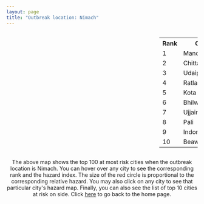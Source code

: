 ```yaml
---
layout: page
title: "Outbreak location: Nimach"
---
```

<div style="width: 100%; overflow: auto;">
<div style="width: 75%; float: left;">
<div id="mapid">
<script src="https://buda-magenta.github.io/hazard_map/load_map.js"></script>

<script>
var marker_outbreak = L.marker([24.462465, 74.850114],{"autoPan": true}).addTo(map); marker_outbreak.bindTooltip("Nimach").openTooltip();

var circle_1 = L.circle([24.265131, 75.387182], {"pane": "markerPane", "color": "red", "fill": true, "fillOpacity": 0.2, "fillRule": "evenodd", "lineCap": "round", "lineJoin": "round", "opacity": 1.0, "radius": 113483, "stroke": true, "weight": 3}).addTo(map);
circle_1.bindTooltip("Mandsaur<br>rank: 1<br>hazard index: 0.113483")
circle_1.bindPopup('<a href="https://buda-magenta.github.io/hazard_map/Mandsaur">Mandsaur</a>')

var circle_2 = L.circle([24.500000, 74.500000], {"pane": "markerPane", "color": "red", "fill": true, "fillOpacity": 0.2, "fillRule": "evenodd", "lineCap": "round", "lineJoin": "round", "opacity": 1.0, "radius": 66657, "stroke": true, "weight": 3}).addTo(map);
circle_2.bindTooltip("Chittaurgarh<br>rank: 2<br>hazard index: 0.066657")
circle_2.bindPopup('<a href="https://buda-magenta.github.io/hazard_map/Chittaurgarh">Chittaurgarh</a>')

var circle_3 = L.circle([24.578721, 73.686257], {"pane": "markerPane", "color": "red", "fill": true, "fillOpacity": 0.2, "fillRule": "evenodd", "lineCap": "round", "lineJoin": "round", "opacity": 1.0, "radius": 45006, "stroke": true, "weight": 3}).addTo(map);
circle_3.bindTooltip("Udaipur<br>rank: 3<br>hazard index: 0.045007")
circle_3.bindPopup('<a href="https://buda-magenta.github.io/hazard_map/Udaipur">Udaipur</a>')

var circle_4 = L.circle([23.480592, 74.917790], {"pane": "markerPane", "color": "red", "fill": true, "fillOpacity": 0.2, "fillRule": "evenodd", "lineCap": "round", "lineJoin": "round", "opacity": 1.0, "radius": 43414, "stroke": true, "weight": 3}).addTo(map);
circle_4.bindTooltip("Ratlam<br>rank: 4<br>hazard index: 0.043415")
circle_4.bindPopup('<a href="https://buda-magenta.github.io/hazard_map/Ratlam">Ratlam</a>')

var circle_5 = L.circle([25.196826, 76.000893], {"pane": "markerPane", "color": "red", "fill": true, "fillOpacity": 0.2, "fillRule": "evenodd", "lineCap": "round", "lineJoin": "round", "opacity": 1.0, "radius": 33351, "stroke": true, "weight": 3}).addTo(map);
circle_5.bindTooltip("Kota<br>rank: 5<br>hazard index: 0.033351")
circle_5.bindPopup('<a href="https://buda-magenta.github.io/hazard_map/Kota">Kota</a>')

var circle_6 = L.circle([25.488773, 74.699613], {"pane": "markerPane", "color": "red", "fill": true, "fillOpacity": 0.2, "fillRule": "evenodd", "lineCap": "round", "lineJoin": "round", "opacity": 1.0, "radius": 23465, "stroke": true, "weight": 3}).addTo(map);
circle_6.bindTooltip("Bhilwara<br>rank: 6<br>hazard index: 0.023466")
circle_6.bindPopup('<a href="https://buda-magenta.github.io/hazard_map/Bhilwara">Bhilwara</a>')

var circle_7 = L.circle([23.174597, 75.785142], {"pane": "markerPane", "color": "red", "fill": true, "fillOpacity": 0.2, "fillRule": "evenodd", "lineCap": "round", "lineJoin": "round", "opacity": 1.0, "radius": 12940, "stroke": true, "weight": 3}).addTo(map);
circle_7.bindTooltip("Ujjain<br>rank: 7<br>hazard index: 0.012941")
circle_7.bindPopup('<a href="https://buda-magenta.github.io/hazard_map/Ujjain">Ujjain</a>')

var circle_8 = L.circle([25.604091, 73.415609], {"pane": "markerPane", "color": "red", "fill": true, "fillOpacity": 0.2, "fillRule": "evenodd", "lineCap": "round", "lineJoin": "round", "opacity": 1.0, "radius": 5692, "stroke": true, "weight": 3}).addTo(map);
circle_8.bindTooltip("Pali<br>rank: 8<br>hazard index: 0.005693")
circle_8.bindPopup('<a href="https://buda-magenta.github.io/hazard_map/Pali">Pali</a>')

var circle_9 = L.circle([22.720362, 75.868200], {"pane": "markerPane", "color": "red", "fill": true, "fillOpacity": 0.2, "fillRule": "evenodd", "lineCap": "round", "lineJoin": "round", "opacity": 1.0, "radius": 5134, "stroke": true, "weight": 3}).addTo(map);
circle_9.bindTooltip("Indore<br>rank: 9<br>hazard index: 0.005135")
circle_9.bindPopup('<a href="https://buda-magenta.github.io/hazard_map/Indore">Indore</a>')

var circle_10 = L.circle([26.099214, 74.312704], {"pane": "markerPane", "color": "red", "fill": true, "fillOpacity": 0.2, "fillRule": "evenodd", "lineCap": "round", "lineJoin": "round", "opacity": 1.0, "radius": 3612, "stroke": true, "weight": 3}).addTo(map);
circle_10.bindTooltip("Beawar<br>rank: 10<br>hazard index: 0.003613")
circle_10.bindPopup('<a href="https://buda-magenta.github.io/hazard_map/Beawar">Beawar</a>')

var circle_11 = L.circle([26.915458, 75.818982], {"pane": "markerPane", "color": "red", "fill": true, "fillOpacity": 0.2, "fillRule": "evenodd", "lineCap": "round", "lineJoin": "round", "opacity": 1.0, "radius": 3274, "stroke": true, "weight": 3}).addTo(map);
circle_11.bindTooltip("Jaipur<br>rank: 11<br>hazard index: 0.003274")
circle_11.bindPopup('<a href="https://buda-magenta.github.io/hazard_map/Jaipur">Jaipur</a>')

var circle_12 = L.circle([28.651718, 77.221939], {"pane": "markerPane", "color": "red", "fill": true, "fillOpacity": 0.2, "fillRule": "evenodd", "lineCap": "round", "lineJoin": "round", "opacity": 1.0, "radius": 2934, "stroke": true, "weight": 3}).addTo(map);
circle_12.bindTooltip("Delhi<br>rank: 12<br>hazard index: 0.002934")
circle_12.bindPopup('<a href="https://buda-magenta.github.io/hazard_map/Delhi">Delhi</a>')

var circle_13 = L.circle([25.500000, 75.833333], {"pane": "markerPane", "color": "red", "fill": true, "fillOpacity": 0.2, "fillRule": "evenodd", "lineCap": "round", "lineJoin": "round", "opacity": 1.0, "radius": 2322, "stroke": true, "weight": 3}).addTo(map);
circle_13.bindTooltip("Bundi<br>rank: 13<br>hazard index: 0.002322")
circle_13.bindPopup('<a href="https://buda-magenta.github.io/hazard_map/Bundi">Bundi</a>')

var circle_14 = L.circle([26.469100, 74.639000], {"pane": "markerPane", "color": "red", "fill": true, "fillOpacity": 0.2, "fillRule": "evenodd", "lineCap": "round", "lineJoin": "round", "opacity": 1.0, "radius": 2263, "stroke": true, "weight": 3}).addTo(map);
circle_14.bindTooltip("Ajmer<br>rank: 14<br>hazard index: 0.002263")
circle_14.bindPopup('<a href="https://buda-magenta.github.io/hazard_map/Ajmer">Ajmer</a>')

var circle_15 = L.circle([24.917151, 76.696403], {"pane": "markerPane", "color": "red", "fill": true, "fillOpacity": 0.2, "fillRule": "evenodd", "lineCap": "round", "lineJoin": "round", "opacity": 1.0, "radius": 2209, "stroke": true, "weight": 3}).addTo(map);
circle_15.bindTooltip("Baran<br>rank: 15<br>hazard index: 0.002209")
circle_15.bindPopup('<a href="https://buda-magenta.github.io/hazard_map/Baran">Baran</a>')

var circle_16 = L.circle([23.258486, 77.401989], {"pane": "markerPane", "color": "red", "fill": true, "fillOpacity": 0.2, "fillRule": "evenodd", "lineCap": "round", "lineJoin": "round", "opacity": 1.0, "radius": 1704, "stroke": true, "weight": 3}).addTo(map);
circle_16.bindTooltip("Bhopal<br>rank: 16<br>hazard index: 0.001705")
circle_16.bindPopup('<a href="https://buda-magenta.github.io/hazard_map/Bhopal">Bhopal</a>')

var circle_17 = L.circle([19.075990, 72.877393], {"pane": "markerPane", "color": "red", "fill": true, "fillOpacity": 0.2, "fillRule": "evenodd", "lineCap": "round", "lineJoin": "round", "opacity": 1.0, "radius": 1559, "stroke": true, "weight": 3}).addTo(map);
circle_17.bindTooltip("Mumbai<br>rank: 17<br>hazard index: 0.001559")
circle_17.bindPopup('<a href="https://buda-magenta.github.io/hazard_map/Mumbai">Mumbai</a>')

var circle_18 = L.circle([23.587548, 75.675679], {"pane": "markerPane", "color": "red", "fill": true, "fillOpacity": 0.2, "fillRule": "evenodd", "lineCap": "round", "lineJoin": "round", "opacity": 1.0, "radius": 1386, "stroke": true, "weight": 3}).addTo(map);
circle_18.bindTooltip("Nagda<br>rank: 18<br>hazard index: 0.001387")
circle_18.bindPopup('<a href="https://buda-magenta.github.io/hazard_map/Nagda">Nagda</a>')

var circle_19 = L.circle([26.296772, 73.035143], {"pane": "markerPane", "color": "red", "fill": true, "fillOpacity": 0.2, "fillRule": "evenodd", "lineCap": "round", "lineJoin": "round", "opacity": 1.0, "radius": 1350, "stroke": true, "weight": 3}).addTo(map);
circle_19.bindTooltip("Jodhpur<br>rank: 19<br>hazard index: 0.001351")
circle_19.bindPopup('<a href="https://buda-magenta.github.io/hazard_map/Jodhpur">Jodhpur</a>')

var circle_20 = L.circle([24.935635, 82.647701], {"pane": "markerPane", "color": "red", "fill": true, "fillOpacity": 0.2, "fillRule": "evenodd", "lineCap": "round", "lineJoin": "round", "opacity": 1.0, "radius": 781, "stroke": true, "weight": 3}).addTo(map);
circle_20.bindTooltip("Mirzapur<br>rank: 20<br>hazard index: 0.000782")
circle_20.bindPopup('<a href="https://buda-magenta.github.io/hazard_map/Mirzapur">Mirzapur</a>')

var circle_21 = L.circle([26.229141, 76.304533], {"pane": "markerPane", "color": "red", "fill": true, "fillOpacity": 0.2, "fillRule": "evenodd", "lineCap": "round", "lineJoin": "round", "opacity": 1.0, "radius": 762, "stroke": true, "weight": 3}).addTo(map);
circle_21.bindTooltip("Sawai Madhopur<br>rank: 21<br>hazard index: 0.000762")
circle_21.bindPopup('<a href="https://buda-magenta.github.io/hazard_map/Sawai_Madhopur">Sawai Madhopur</a>')

var circle_22 = L.circle([23.493079, 74.348402], {"pane": "markerPane", "color": "red", "fill": true, "fillOpacity": 0.2, "fillRule": "evenodd", "lineCap": "round", "lineJoin": "round", "opacity": 1.0, "radius": 657, "stroke": true, "weight": 3}).addTo(map);
circle_22.bindTooltip("Banswara<br>rank: 22<br>hazard index: 0.000658")
circle_22.bindPopup('<a href="https://buda-magenta.github.io/hazard_map/Banswara">Banswara</a>')

var circle_23 = L.circle([25.531031, 78.652689], {"pane": "markerPane", "color": "red", "fill": true, "fillOpacity": 0.2, "fillRule": "evenodd", "lineCap": "round", "lineJoin": "round", "opacity": 1.0, "radius": 483, "stroke": true, "weight": 3}).addTo(map);
circle_23.bindTooltip("Jhansi<br>rank: 23<br>hazard index: 0.000483")
circle_23.bindPopup('<a href="https://buda-magenta.github.io/hazard_map/Jhansi">Jhansi</a>')

var circle_24 = L.circle([23.000000, 76.166667], {"pane": "markerPane", "color": "red", "fill": true, "fillOpacity": 0.2, "fillRule": "evenodd", "lineCap": "round", "lineJoin": "round", "opacity": 1.0, "radius": 441, "stroke": true, "weight": 3}).addTo(map);
circle_24.bindTooltip("Dewas<br>rank: 24<br>hazard index: 0.000442")
circle_24.bindPopup('<a href="https://buda-magenta.github.io/hazard_map/Dewas">Dewas</a>')

var circle_25 = L.circle([24.500000, 77.500000], {"pane": "markerPane", "color": "red", "fill": true, "fillOpacity": 0.2, "fillRule": "evenodd", "lineCap": "round", "lineJoin": "round", "opacity": 1.0, "radius": 367, "stroke": true, "weight": 3}).addTo(map);
circle_25.bindTooltip("Guna<br>rank: 25<br>hazard index: 0.000368")
circle_25.bindPopup('<a href="https://buda-magenta.github.io/hazard_map/Guna">Guna</a>')

var circle_26 = L.circle([23.160894, 79.949770], {"pane": "markerPane", "color": "red", "fill": true, "fillOpacity": 0.2, "fillRule": "evenodd", "lineCap": "round", "lineJoin": "round", "opacity": 1.0, "radius": 308, "stroke": true, "weight": 3}).addTo(map);
circle_26.bindTooltip("Jabalpur<br>rank: 26<br>hazard index: 0.000308")
circle_26.bindPopup('<a href="https://buda-magenta.github.io/hazard_map/Jabalpur">Jabalpur</a>')

var circle_27 = L.circle([23.021624, 72.579707], {"pane": "markerPane", "color": "red", "fill": true, "fillOpacity": 0.2, "fillRule": "evenodd", "lineCap": "round", "lineJoin": "round", "opacity": 1.0, "radius": 275, "stroke": true, "weight": 3}).addTo(map);
circle_27.bindTooltip("Ahmedabad<br>rank: 27<br>hazard index: 0.000276")
circle_27.bindPopup('<a href="https://buda-magenta.github.io/hazard_map/Ahmedabad">Ahmedabad</a>')

var circle_28 = L.circle([26.203725, 78.157363], {"pane": "markerPane", "color": "red", "fill": true, "fillOpacity": 0.2, "fillRule": "evenodd", "lineCap": "round", "lineJoin": "round", "opacity": 1.0, "radius": 267, "stroke": true, "weight": 3}).addTo(map);
circle_28.bindTooltip("Gwalior<br>rank: 28<br>hazard index: 0.000267")
circle_28.bindPopup('<a href="https://buda-magenta.github.io/hazard_map/Gwalior">Gwalior</a>')

var circle_29 = L.circle([26.838100, 80.934600], {"pane": "markerPane", "color": "red", "fill": true, "fillOpacity": 0.2, "fillRule": "evenodd", "lineCap": "round", "lineJoin": "round", "opacity": 1.0, "radius": 218, "stroke": true, "weight": 3}).addTo(map);
circle_29.bindTooltip("Lucknow<br>rank: 29<br>hazard index: 0.000219")
circle_29.bindPopup('<a href="https://buda-magenta.github.io/hazard_map/Lucknow">Lucknow</a>')

var circle_30 = L.circle([26.653396, 77.624206], {"pane": "markerPane", "color": "red", "fill": true, "fillOpacity": 0.2, "fillRule": "evenodd", "lineCap": "round", "lineJoin": "round", "opacity": 1.0, "radius": 214, "stroke": true, "weight": 3}).addTo(map);
circle_30.bindTooltip("Dhaulpur<br>rank: 30<br>hazard index: 0.000214")
circle_30.bindPopup('<a href="https://buda-magenta.github.io/hazard_map/Dhaulpur">Dhaulpur</a>')

var circle_31 = L.circle([21.170200, 72.831100], {"pane": "markerPane", "color": "red", "fill": true, "fillOpacity": 0.2, "fillRule": "evenodd", "lineCap": "round", "lineJoin": "round", "opacity": 1.0, "radius": 179, "stroke": true, "weight": 3}).addTo(map);
circle_31.bindTooltip("Surat<br>rank: 31<br>hazard index: 0.000179")
circle_31.bindPopup('<a href="https://buda-magenta.github.io/hazard_map/Surat">Surat</a>')

var circle_32 = L.circle([28.015929, 73.317137], {"pane": "markerPane", "color": "red", "fill": true, "fillOpacity": 0.2, "fillRule": "evenodd", "lineCap": "round", "lineJoin": "round", "opacity": 1.0, "radius": 172, "stroke": true, "weight": 3}).addTo(map);
circle_32.bindTooltip("Bikaner<br>rank: 32<br>hazard index: 0.000172")
circle_32.bindPopup('<a href="https://buda-magenta.github.io/hazard_map/Bikaner">Bikaner</a>')

var circle_33 = L.circle([17.388786, 78.461065], {"pane": "markerPane", "color": "red", "fill": true, "fillOpacity": 0.2, "fillRule": "evenodd", "lineCap": "round", "lineJoin": "round", "opacity": 1.0, "radius": 138, "stroke": true, "weight": 3}).addTo(map);
circle_33.bindTooltip("Hyderabad<br>rank: 33<br>hazard index: 0.000139")
circle_33.bindPopup('<a href="https://buda-magenta.github.io/hazard_map/Hyderabad">Hyderabad</a>')

var circle_34 = L.circle([26.122147, 75.663754], {"pane": "markerPane", "color": "red", "fill": true, "fillOpacity": 0.2, "fillRule": "evenodd", "lineCap": "round", "lineJoin": "round", "opacity": 1.0, "radius": 137, "stroke": true, "weight": 3}).addTo(map);
circle_34.bindTooltip("Tonk<br>rank: 34<br>hazard index: 0.000138")
circle_34.bindPopup('<a href="https://buda-magenta.github.io/hazard_map/Tonk">Tonk</a>')

var circle_35 = L.circle([27.175255, 78.009816], {"pane": "markerPane", "color": "red", "fill": true, "fillOpacity": 0.2, "fillRule": "evenodd", "lineCap": "round", "lineJoin": "round", "opacity": 1.0, "radius": 137, "stroke": true, "weight": 3}).addTo(map);
circle_35.bindTooltip("Agra<br>rank: 35<br>hazard index: 0.000137")
circle_35.bindPopup('<a href="https://buda-magenta.github.io/hazard_map/Agra">Agra</a>')

var circle_36 = L.circle([26.460914, 80.321759], {"pane": "markerPane", "color": "red", "fill": true, "fillOpacity": 0.2, "fillRule": "evenodd", "lineCap": "round", "lineJoin": "round", "opacity": 1.0, "radius": 129, "stroke": true, "weight": 3}).addTo(map);
circle_36.bindTooltip("Kanpur<br>rank: 36<br>hazard index: 0.000130")
circle_36.bindPopup('<a href="https://buda-magenta.github.io/hazard_map/Kanpur">Kanpur</a>')

var circle_37 = L.circle([12.979120, 77.591300], {"pane": "markerPane", "color": "red", "fill": true, "fillOpacity": 0.2, "fillRule": "evenodd", "lineCap": "round", "lineJoin": "round", "opacity": 1.0, "radius": 126, "stroke": true, "weight": 3}).addTo(map);
circle_37.bindTooltip("Bangalore<br>rank: 37<br>hazard index: 0.000126")
circle_37.bindPopup('<a href="https://buda-magenta.github.io/hazard_map/Bangalore">Bangalore</a>')

var circle_38 = L.circle([21.818774, 75.606458], {"pane": "markerPane", "color": "red", "fill": true, "fillOpacity": 0.2, "fillRule": "evenodd", "lineCap": "round", "lineJoin": "round", "opacity": 1.0, "radius": 121, "stroke": true, "weight": 3}).addTo(map);
circle_38.bindTooltip("Khargone<br>rank: 38<br>hazard index: 0.000121")
circle_38.bindPopup('<a href="https://buda-magenta.github.io/hazard_map/Khargone">Khargone</a>')

var circle_39 = L.circle([13.083694, 80.270186], {"pane": "markerPane", "color": "red", "fill": true, "fillOpacity": 0.2, "fillRule": "evenodd", "lineCap": "round", "lineJoin": "round", "opacity": 1.0, "radius": 120, "stroke": true, "weight": 3}).addTo(map);
circle_39.bindTooltip("Chennai<br>rank: 39<br>hazard index: 0.000120")
circle_39.bindPopup('<a href="https://buda-magenta.github.io/hazard_map/Chennai">Chennai</a>')

var circle_40 = L.circle([25.375241, 77.828119], {"pane": "markerPane", "color": "red", "fill": true, "fillOpacity": 0.2, "fillRule": "evenodd", "lineCap": "round", "lineJoin": "round", "opacity": 1.0, "radius": 115, "stroke": true, "weight": 3}).addTo(map);
circle_40.bindTooltip("Shivpuri<br>rank: 40<br>hazard index: 0.000116")
circle_40.bindPopup('<a href="https://buda-magenta.github.io/hazard_map/Shivpuri">Shivpuri</a>')

var circle_41 = L.circle([22.541418, 88.357691], {"pane": "markerPane", "color": "red", "fill": true, "fillOpacity": 0.2, "fillRule": "evenodd", "lineCap": "round", "lineJoin": "round", "opacity": 1.0, "radius": 113, "stroke": true, "weight": 3}).addTo(map);
circle_41.bindTooltip("Kolkata<br>rank: 41<br>hazard index: 0.000113")
circle_41.bindPopup('<a href="https://buda-magenta.github.io/hazard_map/Kolkata">Kolkata</a>')

var circle_42 = L.circle([23.223288, 72.649227], {"pane": "markerPane", "color": "red", "fill": true, "fillOpacity": 0.2, "fillRule": "evenodd", "lineCap": "round", "lineJoin": "round", "opacity": 1.0, "radius": 104, "stroke": true, "weight": 3}).addTo(map);
circle_42.bindTooltip("Gandhinagar<br>rank: 42<br>hazard index: 0.000104")
circle_42.bindPopup('<a href="https://buda-magenta.github.io/hazard_map/Gandhinagar">Gandhinagar</a>')

var circle_43 = L.circle([23.666667, 72.500000], {"pane": "markerPane", "color": "red", "fill": true, "fillOpacity": 0.2, "fillRule": "evenodd", "lineCap": "round", "lineJoin": "round", "opacity": 1.0, "radius": 99, "stroke": true, "weight": 3}).addTo(map);
circle_43.bindTooltip("Mahesana<br>rank: 43<br>hazard index: 0.000099")
circle_43.bindPopup('<a href="https://buda-magenta.github.io/hazard_map/Mahesana">Mahesana</a>')

var circle_44 = L.circle([23.115688, 77.066239], {"pane": "markerPane", "color": "red", "fill": true, "fillOpacity": 0.2, "fillRule": "evenodd", "lineCap": "round", "lineJoin": "round", "opacity": 1.0, "radius": 98, "stroke": true, "weight": 3}).addTo(map);
circle_44.bindTooltip("Sehore<br>rank: 44<br>hazard index: 0.000099")
circle_44.bindPopup('<a href="https://buda-magenta.github.io/hazard_map/Sehore">Sehore</a>')

var circle_45 = L.circle([23.809612, 78.759114], {"pane": "markerPane", "color": "red", "fill": true, "fillOpacity": 0.2, "fillRule": "evenodd", "lineCap": "round", "lineJoin": "round", "opacity": 1.0, "radius": 95, "stroke": true, "weight": 3}).addTo(map);
circle_45.bindTooltip("Sagar<br>rank: 45<br>hazard index: 0.000096")
circle_45.bindPopup('<a href="https://buda-magenta.github.io/hazard_map/Sagar">Sagar</a>')

var circle_46 = L.circle([19.194329, 72.970178], {"pane": "markerPane", "color": "red", "fill": true, "fillOpacity": 0.2, "fillRule": "evenodd", "lineCap": "round", "lineJoin": "round", "opacity": 1.0, "radius": 87, "stroke": true, "weight": 3}).addTo(map);
circle_46.bindTooltip("Thane<br>rank: 46<br>hazard index: 0.000087")
circle_46.bindPopup('<a href="https://buda-magenta.github.io/hazard_map/Thane">Thane</a>')

var circle_47 = L.circle([26.588559, 74.861097], {"pane": "markerPane", "color": "red", "fill": true, "fillOpacity": 0.2, "fillRule": "evenodd", "lineCap": "round", "lineJoin": "round", "opacity": 1.0, "radius": 86, "stroke": true, "weight": 3}).addTo(map);
circle_47.bindTooltip("Kishangarh<br>rank: 47<br>hazard index: 0.000087")
circle_47.bindPopup('<a href="https://buda-magenta.github.io/hazard_map/Kishangarh">Kishangarh</a>')

var circle_48 = L.circle([24.197443, 82.666145], {"pane": "markerPane", "color": "red", "fill": true, "fillOpacity": 0.2, "fillRule": "evenodd", "lineCap": "round", "lineJoin": "round", "opacity": 1.0, "radius": 83, "stroke": true, "weight": 3}).addTo(map);
circle_48.bindTooltip("Singrauli<br>rank: 48<br>hazard index: 0.000083")
circle_48.bindPopup('<a href="https://buda-magenta.github.io/hazard_map/Singrauli">Singrauli</a>')

var circle_49 = L.circle([24.170979, 72.436638], {"pane": "markerPane", "color": "red", "fill": true, "fillOpacity": 0.2, "fillRule": "evenodd", "lineCap": "round", "lineJoin": "round", "opacity": 1.0, "radius": 82, "stroke": true, "weight": 3}).addTo(map);
circle_49.bindTooltip("Palanpur<br>rank: 49<br>hazard index: 0.000083")
circle_49.bindPopup('<a href="https://buda-magenta.github.io/hazard_map/Palanpur">Palanpur</a>')

var circle_50 = L.circle([23.833962, 80.392456], {"pane": "markerPane", "color": "red", "fill": true, "fillOpacity": 0.2, "fillRule": "evenodd", "lineCap": "round", "lineJoin": "round", "opacity": 1.0, "radius": 77, "stroke": true, "weight": 3}).addTo(map);
circle_50.bindTooltip("Murwara<br>rank: 50<br>hazard index: 0.000078")
circle_50.bindPopup('<a href="https://buda-magenta.github.io/hazard_map/Murwara">Murwara</a>')

var circle_51 = L.circle([24.268349, 72.204387], {"pane": "markerPane", "color": "red", "fill": true, "fillOpacity": 0.2, "fillRule": "evenodd", "lineCap": "round", "lineJoin": "round", "opacity": 1.0, "radius": 75, "stroke": true, "weight": 3}).addTo(map);
circle_51.bindTooltip("Deesa<br>rank: 51<br>hazard index: 0.000075")
circle_51.bindPopup('<a href="https://buda-magenta.github.io/hazard_map/Deesa">Deesa</a>')

var circle_52 = L.circle([22.297314, 73.194257], {"pane": "markerPane", "color": "red", "fill": true, "fillOpacity": 0.2, "fillRule": "evenodd", "lineCap": "round", "lineJoin": "round", "opacity": 1.0, "radius": 65, "stroke": true, "weight": 3}).addTo(map);
circle_52.bindTooltip("Vadodara<br>rank: 52<br>hazard index: 0.000065")
circle_52.bindPopup('<a href="https://buda-magenta.github.io/hazard_map/Vadodara">Vadodara</a>')

var circle_53 = L.circle([18.521428, 73.854454], {"pane": "markerPane", "color": "red", "fill": true, "fillOpacity": 0.2, "fillRule": "evenodd", "lineCap": "round", "lineJoin": "round", "opacity": 1.0, "radius": 65, "stroke": true, "weight": 3}).addTo(map);
circle_53.bindTooltip("Pune<br>rank: 53<br>hazard index: 0.000065")
circle_53.bindPopup('<a href="https://buda-magenta.github.io/hazard_map/Pune">Pune</a>')

var circle_54 = L.circle([27.662826, 75.027926], {"pane": "markerPane", "color": "red", "fill": true, "fillOpacity": 0.2, "fillRule": "evenodd", "lineCap": "round", "lineJoin": "round", "opacity": 1.0, "radius": 63, "stroke": true, "weight": 3}).addTo(map);
circle_54.bindTooltip("Sikar<br>rank: 54<br>hazard index: 0.000063")
circle_54.bindPopup('<a href="https://buda-magenta.github.io/hazard_map/Sikar">Sikar</a>')

var circle_55 = L.circle([22.305199, 70.802833], {"pane": "markerPane", "color": "red", "fill": true, "fillOpacity": 0.2, "fillRule": "evenodd", "lineCap": "round", "lineJoin": "round", "opacity": 1.0, "radius": 62, "stroke": true, "weight": 3}).addTo(map);
circle_55.bindTooltip("Rajkot<br>rank: 55<br>hazard index: 0.000062")
circle_55.bindPopup('<a href="https://buda-magenta.github.io/hazard_map/Rajkot">Rajkot</a>')

var circle_56 = L.circle([25.609324, 85.123525], {"pane": "markerPane", "color": "red", "fill": true, "fillOpacity": 0.2, "fillRule": "evenodd", "lineCap": "round", "lineJoin": "round", "opacity": 1.0, "radius": 61, "stroke": true, "weight": 3}).addTo(map);
circle_56.bindTooltip("Patna<br>rank: 56<br>hazard index: 0.000062")
circle_56.bindPopup('<a href="https://buda-magenta.github.io/hazard_map/Patna">Patna</a>')

var circle_57 = L.circle([23.916667, 78.000000], {"pane": "markerPane", "color": "red", "fill": true, "fillOpacity": 0.2, "fillRule": "evenodd", "lineCap": "round", "lineJoin": "round", "opacity": 1.0, "radius": 59, "stroke": true, "weight": 3}).addTo(map);
circle_57.bindTooltip("Vidisha<br>rank: 57<br>hazard index: 0.000060")
circle_57.bindPopup('<a href="https://buda-magenta.github.io/hazard_map/Vidisha">Vidisha</a>')

var circle_58 = L.circle([22.778500, 73.624516], {"pane": "markerPane", "color": "red", "fill": true, "fillOpacity": 0.2, "fillRule": "evenodd", "lineCap": "round", "lineJoin": "round", "opacity": 1.0, "radius": 50, "stroke": true, "weight": 3}).addTo(map);
circle_58.bindTooltip("Godhra<br>rank: 58<br>hazard index: 0.000051")
circle_58.bindPopup('<a href="https://buda-magenta.github.io/hazard_map/Godhra">Godhra</a>')

var circle_59 = L.circle([28.428262, 77.002700], {"pane": "markerPane", "color": "red", "fill": true, "fillOpacity": 0.2, "fillRule": "evenodd", "lineCap": "round", "lineJoin": "round", "opacity": 1.0, "radius": 50, "stroke": true, "weight": 3}).addTo(map);
circle_59.bindTooltip("Gurgaon<br>rank: 59<br>hazard index: 0.000050")
circle_59.bindPopup('<a href="https://buda-magenta.github.io/hazard_map/Gurgaon">Gurgaon</a>')

var circle_60 = L.circle([25.438130, 81.833800], {"pane": "markerPane", "color": "red", "fill": true, "fillOpacity": 0.2, "fillRule": "evenodd", "lineCap": "round", "lineJoin": "round", "opacity": 1.0, "radius": 49, "stroke": true, "weight": 3}).addTo(map);
circle_60.bindTooltip("Allahabad<br>rank: 60<br>hazard index: 0.000050")
circle_60.bindPopup('<a href="https://buda-magenta.github.io/hazard_map/Allahabad">Allahabad</a>')

var circle_61 = L.circle([27.060786, 74.176675], {"pane": "markerPane", "color": "red", "fill": true, "fillOpacity": 0.2, "fillRule": "evenodd", "lineCap": "round", "lineJoin": "round", "opacity": 1.0, "radius": 49, "stroke": true, "weight": 3}).addTo(map);
circle_61.bindTooltip("Nagaur<br>rank: 61<br>hazard index: 0.000049")
circle_61.bindPopup('<a href="https://buda-magenta.github.io/hazard_map/Nagaur">Nagaur</a>')

var circle_62 = L.circle([27.639077, 76.614452], {"pane": "markerPane", "color": "red", "fill": true, "fillOpacity": 0.2, "fillRule": "evenodd", "lineCap": "round", "lineJoin": "round", "opacity": 1.0, "radius": 49, "stroke": true, "weight": 3}).addTo(map);
circle_62.bindTooltip("Alwar<br>rank: 62<br>hazard index: 0.000049")
circle_62.bindPopup('<a href="https://buda-magenta.github.io/hazard_map/Alwar">Alwar</a>')

var circle_63 = L.circle([24.700385, 78.518668], {"pane": "markerPane", "color": "red", "fill": true, "fillOpacity": 0.2, "fillRule": "evenodd", "lineCap": "round", "lineJoin": "round", "opacity": 1.0, "radius": 45, "stroke": true, "weight": 3}).addTo(map);
circle_63.bindTooltip("Lalitpur<br>rank: 63<br>hazard index: 0.000045")
circle_63.bindPopup('<a href="https://buda-magenta.github.io/hazard_map/Lalitpur">Lalitpur</a>')

var circle_64 = L.circle([23.750000, 79.583333], {"pane": "markerPane", "color": "red", "fill": true, "fillOpacity": 0.2, "fillRule": "evenodd", "lineCap": "round", "lineJoin": "round", "opacity": 1.0, "radius": 43, "stroke": true, "weight": 3}).addTo(map);
circle_64.bindTooltip("Damoh<br>rank: 64<br>hazard index: 0.000044")
circle_64.bindPopup('<a href="https://buda-magenta.github.io/hazard_map/Damoh">Damoh</a>')

var circle_65 = L.circle([26.166667, 77.500000], {"pane": "markerPane", "color": "red", "fill": true, "fillOpacity": 0.2, "fillRule": "evenodd", "lineCap": "round", "lineJoin": "round", "opacity": 1.0, "radius": 41, "stroke": true, "weight": 3}).addTo(map);
circle_65.bindTooltip("Morena<br>rank: 65<br>hazard index: 0.000041")
circle_65.bindPopup('<a href="https://buda-magenta.github.io/hazard_map/Morena">Morena</a>')

var circle_66 = L.circle([25.335649, 83.007629], {"pane": "markerPane", "color": "red", "fill": true, "fillOpacity": 0.2, "fillRule": "evenodd", "lineCap": "round", "lineJoin": "round", "opacity": 1.0, "radius": 40, "stroke": true, "weight": 3}).addTo(map);
circle_66.bindTooltip("Varanasi<br>rank: 66<br>hazard index: 0.000041")
circle_66.bindPopup('<a href="https://buda-magenta.github.io/hazard_map/Varanasi">Varanasi</a>')

var circle_67 = L.circle([26.732501, 77.036312], {"pane": "markerPane", "color": "red", "fill": true, "fillOpacity": 0.2, "fillRule": "evenodd", "lineCap": "round", "lineJoin": "round", "opacity": 1.0, "radius": 39, "stroke": true, "weight": 3}).addTo(map);
circle_67.bindTooltip("Hindaun<br>rank: 67<br>hazard index: 0.000040")
circle_67.bindPopup('<a href="https://buda-magenta.github.io/hazard_map/Hindaun">Hindaun</a>')

var circle_68 = L.circle([27.265212, 77.369126], {"pane": "markerPane", "color": "red", "fill": true, "fillOpacity": 0.2, "fillRule": "evenodd", "lineCap": "round", "lineJoin": "round", "opacity": 1.0, "radius": 39, "stroke": true, "weight": 3}).addTo(map);
circle_68.bindTooltip("Bharatpur<br>rank: 68<br>hazard index: 0.000040")
circle_68.bindPopup('<a href="https://buda-magenta.github.io/hazard_map/Bharatpur">Bharatpur</a>')

var circle_69 = L.circle([28.402979, 77.310384], {"pane": "markerPane", "color": "red", "fill": true, "fillOpacity": 0.2, "fillRule": "evenodd", "lineCap": "round", "lineJoin": "round", "opacity": 1.0, "radius": 38, "stroke": true, "weight": 3}).addTo(map);
circle_69.bindTooltip("Faridabad<br>rank: 69<br>hazard index: 0.000038")
circle_69.bindPopup('<a href="https://buda-magenta.github.io/hazard_map/Faridabad">Faridabad</a>')

var circle_70 = L.circle([28.457876, 79.405571], {"pane": "markerPane", "color": "red", "fill": true, "fillOpacity": 0.2, "fillRule": "evenodd", "lineCap": "round", "lineJoin": "round", "opacity": 1.0, "radius": 37, "stroke": true, "weight": 3}).addTo(map);
circle_70.bindTooltip("Bareilly<br>rank: 70<br>hazard index: 0.000038")
circle_70.bindPopup('<a href="https://buda-magenta.github.io/hazard_map/Bareilly">Bareilly</a>')

var circle_71 = L.circle([21.977864, 76.568828], {"pane": "markerPane", "color": "red", "fill": true, "fillOpacity": 0.2, "fillRule": "evenodd", "lineCap": "round", "lineJoin": "round", "opacity": 1.0, "radius": 36, "stroke": true, "weight": 3}).addTo(map);
circle_71.bindTooltip("Khandwa<br>rank: 71<br>hazard index: 0.000037")
circle_71.bindPopup('<a href="https://buda-magenta.github.io/hazard_map/Khandwa">Khandwa</a>')

var circle_72 = L.circle([27.633333, 77.583333], {"pane": "markerPane", "color": "red", "fill": true, "fillOpacity": 0.2, "fillRule": "evenodd", "lineCap": "round", "lineJoin": "round", "opacity": 1.0, "radius": 35, "stroke": true, "weight": 3}).addTo(map);
circle_72.bindTooltip("Mathura<br>rank: 72<br>hazard index: 0.000035")
circle_72.bindPopup('<a href="https://buda-magenta.github.io/hazard_map/Mathura">Mathura</a>')

var circle_73 = L.circle([28.206144, 74.691907], {"pane": "markerPane", "color": "red", "fill": true, "fillOpacity": 0.2, "fillRule": "evenodd", "lineCap": "round", "lineJoin": "round", "opacity": 1.0, "radius": 31, "stroke": true, "weight": 3}).addTo(map);
circle_73.bindTooltip("Churu<br>rank: 73<br>hazard index: 0.000032")
circle_73.bindPopup('<a href="https://buda-magenta.github.io/hazard_map/Churu">Churu</a>')

var circle_74 = L.circle([28.901090, 76.580194], {"pane": "markerPane", "color": "red", "fill": true, "fillOpacity": 0.2, "fillRule": "evenodd", "lineCap": "round", "lineJoin": "round", "opacity": 1.0, "radius": 30, "stroke": true, "weight": 3}).addTo(map);
circle_74.bindTooltip("Rohtak<br>rank: 74<br>hazard index: 0.000030")
circle_74.bindPopup('<a href="https://buda-magenta.github.io/hazard_map/Rohtak">Rohtak</a>')

var circle_75 = L.circle([29.168807, 75.746110], {"pane": "markerPane", "color": "red", "fill": true, "fillOpacity": 0.2, "fillRule": "evenodd", "lineCap": "round", "lineJoin": "round", "opacity": 1.0, "radius": 28, "stroke": true, "weight": 3}).addTo(map);
circle_75.bindTooltip("Hisar<br>rank: 75<br>hazard index: 0.000029")
circle_75.bindPopup('<a href="https://buda-magenta.github.io/hazard_map/Hisar">Hisar</a>')

var circle_76 = L.circle([30.909016, 75.851601], {"pane": "markerPane", "color": "red", "fill": true, "fillOpacity": 0.2, "fillRule": "evenodd", "lineCap": "round", "lineJoin": "round", "opacity": 1.0, "radius": 26, "stroke": true, "weight": 3}).addTo(map);
circle_76.bindTooltip("Ludhiana<br>rank: 76<br>hazard index: 0.000027")
circle_76.bindPopup('<a href="https://buda-magenta.github.io/hazard_map/Ludhiana">Ludhiana</a>')

var circle_77 = L.circle([28.863842, 78.805778], {"pane": "markerPane", "color": "red", "fill": true, "fillOpacity": 0.2, "fillRule": "evenodd", "lineCap": "round", "lineJoin": "round", "opacity": 1.0, "radius": 26, "stroke": true, "weight": 3}).addTo(map);
circle_77.bindTooltip("Moradabad<br>rank: 77<br>hazard index: 0.000026")
circle_77.bindPopup('<a href="https://buda-magenta.github.io/hazard_map/Moradabad">Moradabad</a>')

var circle_78 = L.circle([28.195647, 76.616518], {"pane": "markerPane", "color": "red", "fill": true, "fillOpacity": 0.2, "fillRule": "evenodd", "lineCap": "round", "lineJoin": "round", "opacity": 1.0, "radius": 25, "stroke": true, "weight": 3}).addTo(map);
circle_78.bindTooltip("Rewari<br>rank: 78<br>hazard index: 0.000026")
circle_78.bindPopup('<a href="https://buda-magenta.github.io/hazard_map/Rewari">Rewari</a>')

var circle_79 = L.circle([29.000653, 77.768229], {"pane": "markerPane", "color": "red", "fill": true, "fillOpacity": 0.2, "fillRule": "evenodd", "lineCap": "round", "lineJoin": "round", "opacity": 1.0, "radius": 25, "stroke": true, "weight": 3}).addTo(map);
circle_79.bindTooltip("Meerut<br>rank: 79<br>hazard index: 0.000026")
circle_79.bindPopup('<a href="https://buda-magenta.github.io/hazard_map/Meerut">Meerut</a>')

var circle_80 = L.circle([22.473242, 70.055210], {"pane": "markerPane", "color": "red", "fill": true, "fillOpacity": 0.2, "fillRule": "evenodd", "lineCap": "round", "lineJoin": "round", "opacity": 1.0, "radius": 25, "stroke": true, "weight": 3}).addTo(map);
circle_80.bindTooltip("Jamnagar<br>rank: 80<br>hazard index: 0.000026")
circle_80.bindPopup('<a href="https://buda-magenta.github.io/hazard_map/Jamnagar">Jamnagar</a>')

var circle_81 = L.circle([21.149813, 79.082056], {"pane": "markerPane", "color": "red", "fill": true, "fillOpacity": 0.2, "fillRule": "evenodd", "lineCap": "round", "lineJoin": "round", "opacity": 1.0, "radius": 25, "stroke": true, "weight": 3}).addTo(map);
circle_81.bindTooltip("Nagpur<br>rank: 81<br>hazard index: 0.000025")
circle_81.bindPopup('<a href="https://buda-magenta.github.io/hazard_map/Nagpur">Nagpur</a>')

var circle_82 = L.circle([22.610318, 73.461706], {"pane": "markerPane", "color": "red", "fill": true, "fillOpacity": 0.2, "fillRule": "evenodd", "lineCap": "round", "lineJoin": "round", "opacity": 1.0, "radius": 23, "stroke": true, "weight": 3}).addTo(map);
circle_82.bindTooltip("Kalol<br>rank: 82<br>hazard index: 0.000023")
circle_82.bindPopup('<a href="https://buda-magenta.github.io/hazard_map/Kalol">Kalol</a>')

var circle_83 = L.circle([25.280733, 83.125128], {"pane": "markerPane", "color": "red", "fill": true, "fillOpacity": 0.2, "fillRule": "evenodd", "lineCap": "round", "lineJoin": "round", "opacity": 1.0, "radius": 22, "stroke": true, "weight": 3}).addTo(map);
circle_83.bindTooltip("Mughal Sarai<br>rank: 83<br>hazard index: 0.000023")
circle_83.bindPopup('<a href="https://buda-magenta.github.io/hazard_map/Mughal_Sarai">Mughal Sarai</a>')

var circle_84 = L.circle([18.627929, 73.800983], {"pane": "markerPane", "color": "red", "fill": true, "fillOpacity": 0.2, "fillRule": "evenodd", "lineCap": "round", "lineJoin": "round", "opacity": 1.0, "radius": 21, "stroke": true, "weight": 3}).addTo(map);
circle_84.bindTooltip("Pimpri Chinchwad<br>rank: 84<br>hazard index: 0.000022")
circle_84.bindPopup('<a href="https://buda-magenta.github.io/hazard_map/Pimpri_Chinchwad">Pimpri Chinchwad</a>')

var circle_85 = L.circle([20.993276, 75.839983], {"pane": "markerPane", "color": "red", "fill": true, "fillOpacity": 0.2, "fillRule": "evenodd", "lineCap": "round", "lineJoin": "round", "opacity": 1.0, "radius": 21, "stroke": true, "weight": 3}).addTo(map);
circle_85.bindTooltip("Bhusawal<br>rank: 85<br>hazard index: 0.000021")
circle_85.bindPopup('<a href="https://buda-magenta.github.io/hazard_map/Bhusawal">Bhusawal</a>')

var circle_86 = L.circle([20.011247, 73.790236], {"pane": "markerPane", "color": "red", "fill": true, "fillOpacity": 0.2, "fillRule": "evenodd", "lineCap": "round", "lineJoin": "round", "opacity": 1.0, "radius": 21, "stroke": true, "weight": 3}).addTo(map);
circle_86.bindTooltip("Nashik<br>rank: 86<br>hazard index: 0.000021")
circle_86.bindPopup('<a href="https://buda-magenta.github.io/hazard_map/Nashik">Nashik</a>')

var circle_87 = L.circle([26.500000, 78.750000], {"pane": "markerPane", "color": "red", "fill": true, "fillOpacity": 0.2, "fillRule": "evenodd", "lineCap": "round", "lineJoin": "round", "opacity": 1.0, "radius": 19, "stroke": true, "weight": 3}).addTo(map);
circle_87.bindTooltip("Bhind<br>rank: 87<br>hazard index: 0.000020")
circle_87.bindPopup('<a href="https://buda-magenta.github.io/hazard_map/Bhind">Bhind</a>')

var circle_88 = L.circle([29.988077, 77.508130], {"pane": "markerPane", "color": "red", "fill": true, "fillOpacity": 0.2, "fillRule": "evenodd", "lineCap": "round", "lineJoin": "round", "opacity": 1.0, "radius": 19, "stroke": true, "weight": 3}).addTo(map);
circle_88.bindTooltip("Saharanpur<br>rank: 88<br>hazard index: 0.000020")
circle_88.bindPopup('<a href="https://buda-magenta.github.io/hazard_map/Saharanpur">Saharanpur</a>')

var circle_89 = L.circle([21.237947, 81.633683], {"pane": "markerPane", "color": "red", "fill": true, "fillOpacity": 0.2, "fillRule": "evenodd", "lineCap": "round", "lineJoin": "round", "opacity": 1.0, "radius": 19, "stroke": true, "weight": 3}).addTo(map);
circle_89.bindTooltip("Raipur<br>rank: 89<br>hazard index: 0.000020")
circle_89.bindPopup('<a href="https://buda-magenta.github.io/hazard_map/Raipur">Raipur</a>')

var circle_90 = L.circle([19.439885, 72.880383], {"pane": "markerPane", "color": "red", "fill": true, "fillOpacity": 0.2, "fillRule": "evenodd", "lineCap": "round", "lineJoin": "round", "opacity": 1.0, "radius": 18, "stroke": true, "weight": 3}).addTo(map);
circle_90.bindTooltip("Vasai<br>rank: 90<br>hazard index: 0.000019")
circle_90.bindPopup('<a href="https://buda-magenta.github.io/hazard_map/Vasai">Vasai</a>')

var circle_91 = L.circle([15.398403, 73.812918], {"pane": "markerPane", "color": "red", "fill": true, "fillOpacity": 0.2, "fillRule": "evenodd", "lineCap": "round", "lineJoin": "round", "opacity": 1.0, "radius": 17, "stroke": true, "weight": 3}).addTo(map);
circle_91.bindTooltip("Vasco Da Gama<br>rank: 91<br>hazard index: 0.000018")
circle_91.bindPopup('<a href="https://buda-magenta.github.io/hazard_map/Vasco_Da_Gama">Vasco Da Gama</a>')

var circle_92 = L.circle([27.876990, 78.137290], {"pane": "markerPane", "color": "red", "fill": true, "fillOpacity": 0.2, "fillRule": "evenodd", "lineCap": "round", "lineJoin": "round", "opacity": 1.0, "radius": 16, "stroke": true, "weight": 3}).addTo(map);
circle_92.bindTooltip("Aligarh<br>rank: 92<br>hazard index: 0.000017")
circle_92.bindPopup('<a href="https://buda-magenta.github.io/hazard_map/Aligarh">Aligarh</a>')

var circle_93 = L.circle([29.003314, 77.016732], {"pane": "markerPane", "color": "red", "fill": true, "fillOpacity": 0.2, "fillRule": "evenodd", "lineCap": "round", "lineJoin": "round", "opacity": 1.0, "radius": 16, "stroke": true, "weight": 3}).addTo(map);
circle_93.bindTooltip("Sonipat<br>rank: 93<br>hazard index: 0.000017")
circle_93.bindPopup('<a href="https://buda-magenta.github.io/hazard_map/Sonipat">Sonipat</a>')

var circle_94 = L.circle([22.600150, 77.926645], {"pane": "markerPane", "color": "red", "fill": true, "fillOpacity": 0.2, "fillRule": "evenodd", "lineCap": "round", "lineJoin": "round", "opacity": 1.0, "radius": 16, "stroke": true, "weight": 3}).addTo(map);
circle_94.bindTooltip("Hoshangabad<br>rank: 94<br>hazard index: 0.000017")
circle_94.bindPopup('<a href="https://buda-magenta.github.io/hazard_map/Hoshangabad">Hoshangabad</a>')

var circle_95 = L.circle([23.774057, 71.683735], {"pane": "markerPane", "color": "red", "fill": true, "fillOpacity": 0.2, "fillRule": "evenodd", "lineCap": "round", "lineJoin": "round", "opacity": 1.0, "radius": 16, "stroke": true, "weight": 3}).addTo(map);
circle_95.bindTooltip("Patan<br>rank: 95<br>hazard index: 0.000017")
circle_95.bindPopup('<a href="https://buda-magenta.github.io/hazard_map/Patan">Patan</a>')

var circle_96 = L.circle([28.733400, 77.298600], {"pane": "markerPane", "color": "red", "fill": true, "fillOpacity": 0.2, "fillRule": "evenodd", "lineCap": "round", "lineJoin": "round", "opacity": 1.0, "radius": 16, "stroke": true, "weight": 3}).addTo(map);
circle_96.bindTooltip("Loni<br>rank: 96<br>hazard index: 0.000017")
circle_96.bindPopup('<a href="https://buda-magenta.github.io/hazard_map/Loni">Loni</a>')

var circle_97 = L.circle([22.383333, 82.133333], {"pane": "markerPane", "color": "red", "fill": true, "fillOpacity": 0.2, "fillRule": "evenodd", "lineCap": "round", "lineJoin": "round", "opacity": 1.0, "radius": 16, "stroke": true, "weight": 3}).addTo(map);
circle_97.bindTooltip("Bilaspur<br>rank: 97<br>hazard index: 0.000016")
circle_97.bindPopup('<a href="https://buda-magenta.github.io/hazard_map/Bilaspur">Bilaspur</a>')

var circle_98 = L.circle([23.071874, 70.131715], {"pane": "markerPane", "color": "red", "fill": true, "fillOpacity": 0.2, "fillRule": "evenodd", "lineCap": "round", "lineJoin": "round", "opacity": 1.0, "radius": 15, "stroke": true, "weight": 3}).addTo(map);
circle_98.bindTooltip("Gandhidham<br>rank: 98<br>hazard index: 0.000016")
circle_98.bindPopup('<a href="https://buda-magenta.github.io/hazard_map/Gandhidham">Gandhidham</a>')

var circle_99 = L.circle([30.733442, 76.779714], {"pane": "markerPane", "color": "red", "fill": true, "fillOpacity": 0.2, "fillRule": "evenodd", "lineCap": "round", "lineJoin": "round", "opacity": 1.0, "radius": 15, "stroke": true, "weight": 3}).addTo(map);
circle_99.bindTooltip("Chandigarh<br>rank: 99<br>hazard index: 0.000016")
circle_99.bindPopup('<a href="https://buda-magenta.github.io/hazard_map/Chandigarh">Chandigarh</a>')

var circle_100 = L.circle([31.634308, 74.873679], {"pane": "markerPane", "color": "red", "fill": true, "fillOpacity": 0.2, "fillRule": "evenodd", "lineCap": "round", "lineJoin": "round", "opacity": 1.0, "radius": 13, "stroke": true, "weight": 3}).addTo(map);
circle_100.bindTooltip("Amritsar<br>rank: 100<br>hazard index: 0.000013")
circle_100.bindPopup('<a href="https://buda-magenta.github.io/hazard_map/Amritsar">Amritsar</a>')
</script>
</div>
</div>


<div style="width: 20%; float: right;">
<table>
<tr>
<th>Rank</th>
<th>City</th>
</tr>

<tr>
<td>1</td>
<td>Mandsaur</td>
</tr>

<tr>
<td>2</td>
<td>Chittaurgarh</td>
</tr>

<tr>
<td>3</td>
<td>Udaipur</td>
</tr>

<tr>
<td>4</td>
<td>Ratlam</td>
</tr>

<tr>
<td>5</td>
<td>Kota</td>
</tr>

<tr>
<td>6</td>
<td>Bhilwara</td>
</tr>

<tr>
<td>7</td>
<td>Ujjain</td>
</tr>

<tr>
<td>8</td>
<td>Pali</td>
</tr>

<tr>
<td>9</td>
<td>Indore</td>
</tr>

<tr>
<td>10</td>
<td>Beawar</td>
</tr>

</table>
</div>
</div>


<p align="center"> The above map shows the top 100 at most risk cities when the outbreak location is Nimach. You can hover over any city to see the corresponding rank and the hazard index. The size of the red circle is proportional to the corresponding relative hazard. You may also click on any city to see that particular city's hazard map. Finally, you can also see the list of top 10 cities at risk on side.  Click <a href="https://buda-magenta.github.io/hazard_map/">here</a> to go back to the home page.
</p>